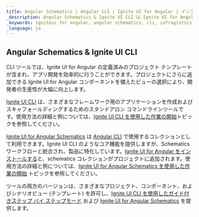 ```yaml
---
title: Angular Schematics | Angular CLI | Ignite UI for Angular | インフラジスティックス
_description: Angular Schematics & Ignite UI CLI は Ignite UI for Angular コンポーネントでプロジェクトを作成して変更できるためのヘルプを提供します。
_keywords: igniteui for angular, angular schematics, cli, infragistics, インフラジスティックス 
_language: ja
---
```


## Angular Schematics & Ignite UI CLI
CLI ツールでは、Ignite UI for Angular の定義済みのプロジェクト テンプレートが含まれ、アプリ開発を効率的に行うことができます。プロジェクトにさらに追加できる Ignite UI for Angular コンポーネントを備えたビューの選択により、開発者の生産性が大幅に向上します。

[Ignite UI CLI](https://github.com/IgniteUI/igniteui-cli) は、さまざまなフレームワーク用のアプリケーションを作成およびスキャフォールディングするためのスタンドアロン コマンドラインツールです。使用方法の詳細と例については、[Ignite UI CLI を使用した作業の開始](./cli/getting-started-with-cli.md)トピックを参照してください。

[Ignite UI for Angular Schematics](https://github.com/IgniteUI/igniteui-cli/tree/master/packages/ng-schematics) は [Angular CLI](https://angular.io/guide/schematics#schematics-for-the-angular-cli) で使用するコレクションとして利用できます。Ignite UI CLI のようなコア機能を提供しますが、Schematics ワークフローと統合され、製品に特化しています。[Ignite UI for Angular をインストールする](getting-started.md#ignite-ui-for-angular-のインストール)と、schematics コレクションがプロジェクトに追加されます。使用方法の詳細と例については、[Ignite UI for Angular Schematics を使用した作業の開始](./cli/getting-started-with-angular-schematics.md) トピックを参照してください。

ツールの両方のバージョンは、さまざまなプロジェクト、コンポーネント、およびシナリオビュー (テンプレート) を許可し、[Ignite UI CLI を使用したガイド付きステップ バイ ステップモード](./cli/step-by-step-guide-using-cli.md) および [Ignite UI for Angular Schematics](./cli/step-by-step-guide-using-angular-schematics.md) を提供します。
